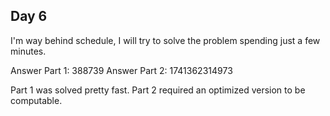 ## Day 6

I'm way behind schedule, I will try to solve the problem spending just a few minutes.

Answer Part 1: 388739
Answer Part 2: 1741362314973

Part 1 was solved pretty fast.
Part 2 required an optimized version to be computable.
